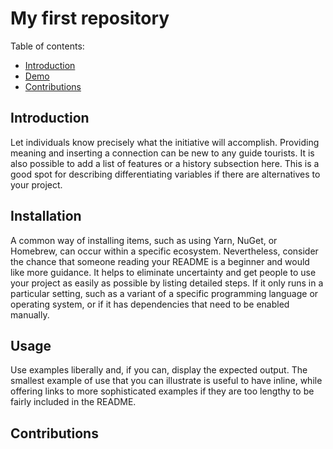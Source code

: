 # My first repository

Table of contents:
  * [Introduction](#introduction)
  * [Demo](#demo)
  * [Contributions](#contributions)

## Introduction

Let individuals know precisely what the initiative will accomplish. Providing meaning and inserting a connection can be new to any guide tourists. It is also possible to add a list of features or a history subsection here. This is a good spot for describing differentiating variables if there are alternatives to your project.

## Installation
A common way of installing items, such as using Yarn, NuGet, or Homebrew, can occur within a specific ecosystem. Nevertheless, consider the chance that someone reading your README is a beginner and would like more guidance. It helps to eliminate uncertainty and get people to use your project as easily as possible by listing detailed steps. If it only runs in a particular setting, such as a variant of a specific programming language or operating system, or if it has dependencies that need to be enabled manually.

## Usage
Use examples liberally and, if you can, display the expected output. The smallest example of use that you can illustrate is useful to have inline, while offering links to more sophisticated examples if they are too lengthy to be fairly included in the README.

## Contributions
